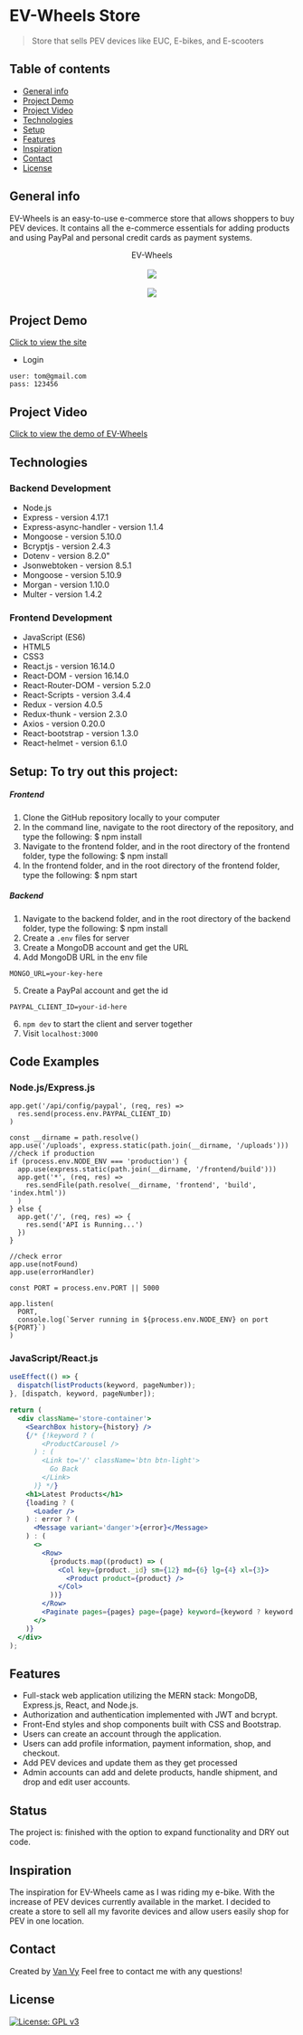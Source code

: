# EV-Wheels Store

> Store that sells PEV devices like EUC, E-bikes, and E-scooters

## Table of contents

- [General info](#general-info)
- [Project Demo](#project-demo)
- [Project Video](#project-video)
- [Technologies](#technologies)
- [Setup](#setup)
- [Features](#features)
- [Inspiration](#inspiration)
- [Contact](#contact)
- [License](#license)

## General info

EV-Wheels is an easy-to-use e-commerce store that allows shoppers to buy PEV devices. It contains all the e-commerce essentials for adding products and using PayPal and personal credit cards as payment systems.

<div align="center">EV-Wheels </div>
<br/>
<div align="center">
<kbd>
<img src="./frontend/src/assets/screen.png">
</kbd>
</div>

<br/>
<div align="center">
<kbd>
<img src="./frontend/src/assets/screen1.png">
</kbd>
</div>

## Project Demo

[Click to view the site](https://ev-wheels.herokuapp.com/)

- Login

```
user: tom@gmail.com
pass: 123456
```

## Project Video

[Click to view the demo of EV-Wheels](./frontend/src/assets/demo.gif)

## Technologies

### Backend Development

- Node.js
- Express - version 4.17.1
- Express-async-handler - version 1.1.4
- Mongoose - version 5.10.0
- Bcryptjs - version 2.4.3
- Dotenv - version 8.2.0"
- Jsonwebtoken - version 8.5.1
- Mongoose - version 5.10.9
- Morgan - version 1.10.0
- Multer - version 1.4.2

### Frontend Development

- JavaScript (ES6)
- HTML5
- CSS3
- React.js - version 16.14.0
- React-DOM - version 16.14.0
- React-Router-DOM - version 5.2.0
- React-Scripts - version 3.4.4
- Redux - version 4.0.5
- Redux-thunk - version 2.3.0
- Axios - version 0.20.0
- React-bootstrap - version 1.3.0
- React-helmet - version 6.1.0

## Setup: To try out this project:

##### Frontend

1. Clone the GitHub repository locally to your computer
1. In the command line, navigate to the root directory of the repository, and type the following:
   $ npm install
1. Navigate to the frontend folder, and in the root directory of the frontend folder, type the following:
   $ npm install
1. In the frontend folder, and in the root directory of the frontend folder, type the following:
   $ npm start

##### Backend

1. Navigate to the backend folder, and in the root directory of the backend folder, type the following:
   $ npm install
1. Create a `.env` files for server
1. Create a MongoDB account and get the URL
1. Add MongoDB URL in the env file

```
MONGO_URL=your-key-here
```

5. Create a PayPal account and get the id

```
PAYPAL_CLIENT_ID=your-id-here
```

6. `npm dev` to start the client and server together
7. Visit `localhost:3000`

## Code Examples

### Node.js/Express.js

```Node
app.get('/api/config/paypal', (req, res) =>
  res.send(process.env.PAYPAL_CLIENT_ID)
)

const __dirname = path.resolve()
app.use('/uploads', express.static(path.join(__dirname, '/uploads')))
//check if production
if (process.env.NODE_ENV === 'production') {
  app.use(express.static(path.join(__dirname, '/frontend/build')))
  app.get('*', (req, res) =>
    res.sendFile(path.resolve(__dirname, 'frontend', 'build', 'index.html'))
  )
} else {
  app.get('/', (req, res) => {
    res.send('API is Running...')
  })
}

//check error
app.use(notFound)
app.use(errorHandler)

const PORT = process.env.PORT || 5000

app.listen(
  PORT,
  console.log(`Server running in ${process.env.NODE_ENV} on port ${PORT}`)
)
```

### JavaScript/React.js

```jsx
useEffect(() => {
  dispatch(listProducts(keyword, pageNumber));
}, [dispatch, keyword, pageNumber]);

return (
  <div className='store-container'>
    <SearchBox history={history} />
    {/* {!keyword ? (
        <ProductCarousel />
      ) : (
        <Link to='/' className='btn btn-light'>
          Go Back
        </Link>
      )} */}
    <h1>Latest Products</h1>
    {loading ? (
      <Loader />
    ) : error ? (
      <Message variant='danger'>{error}</Message>
    ) : (
      <>
        <Row>
          {products.map((product) => (
            <Col key={product._id} sm={12} md={6} lg={4} xl={3}>
              <Product product={product} />
            </Col>
          ))}
        </Row>
        <Paginate pages={pages} page={page} keyword={keyword ? keyword : ''} />
      </>
    )}
  </div>
);
```

## Features

- Full-stack web application utilizing the MERN stack: MongoDB, Express.js, React, and Node.js.
- Authorization and authentication implemented with JWT and bcrypt.
- Front-End styles and shop components built with CSS and Bootstrap.
- Users can create an account through the application.
- Users can add profile information, payment information, shop, and checkout.
- Add PEV devices and update them as they get processed
- Admin accounts can add and delete products, handle shipment, and drop and edit user accounts.

## Status

The project is: finished with the option to expand functionality and DRY out code.

## Inspiration

The inspiration for EV-Wheels came as I was riding my e-bike. With the increase of PEV devices currently available in the market. I decided to create a store to sell all my favorite devices and allow users easily shop for PEV in one location.

## Contact

Created by [Van Vy](vanby.com)
Feel free to contact me with any questions!

## License

[![License: GPL v3](https://img.shields.io/badge/License-GPLv3-blue.svg)](https://www.gnu.org/licenses/gpl-3.0)
